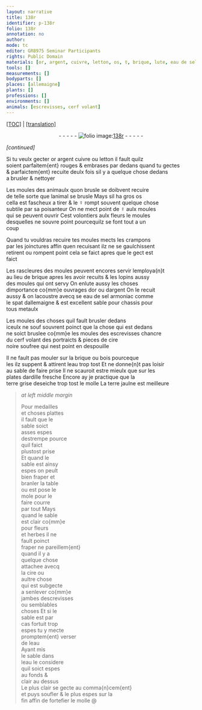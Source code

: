 ```yaml
---
layout: narrative
title: 138r
identifier: p-138r
folio: 138r
annotation: no
author:
mode: tc
editor: GR8975 Seminar Participants
rights: Public Domain
materials: [or, argent, cuivre, letton, os, ☿, brique, lute, eau de sel armoniac, spat, metaulx, cire noire soufree, bois, eau, ardille fresche, terre grise, terre jaulne, cire]
tools: []
measurements: []
bodyparts: []
places: [allemaigne]
plants: []
professions: []
environments: []
animals: [escrevisses, cerf volant]
---
```


<p><a href="{{ site.baseurl }}/diplomatic/">[TOC]</a> | <a href="{{ site.baseurl }}/_texts/p-138r_tl.md/">[translation]</a></p><div class="folio" align="center">- - - - - <a href="http://gallica.bnf.fr/ark:/12148/btv1b10500001g/f281.image" target="_blank"><img src="https://cu-mkp.github.io/2017-workshop-edition/assets/photo-icon.png" alt="folio image: " style="display:inline-block; margin-bottom:-3px;"/>138r</a> - - - - - </div>  
 
*[continued]*
  
Si tu veulx gecter <span class="m">or</span> <span class="m">argent</span> <span class="m">cuivre</span> ou <span class="m">letton</span> il fault quilz<br/> soient parfaitem{ent} rouges & embrases par dedans quand tu gectes<br/> & parfaictem{ent} recuite deulx fois sil y a quelque chose dedans<br/> a brusler & nettoyer
 
Les moules des animaulx quon brusle se doibvent recuire<br/> de telle sorte que lanimal se brusle Mays sil ha gros <span class="m">os</span><br/> cella est fascheux a tirer & le <span class="m">☿</span> rompt souvent quelque chose<br/> subtile par sa poisanteur On ne mect point de <span class="m">☿</span> aulx moules<br/> qui se peuvent ouvrir Cest volontiers aulx fleurs le moules<br/> desquelles ne souvre point pourcequilz se font tout a un<br/> coup
 
Quand tu vouldras recuire tes moules mects les crampons<br/> par les joinctures affin quen recuisant ilz ne se gaulchissent<br/> retirent ou rompent point cela se faict apres que le gect est<br/> faict
 
Les rascleures des moules peuvent encores servir lemploya{n}t<br/> au lieu de <span class="m">brique</span> apres les avoir recuits & les lopins aussy<br/> des moules qui ont servy On en<span class="m">lute</span> aussy les choses<br/> dimportance co{mm}e ouvrages d<span class="m">or</span> ou d<span class="m">argent</span> On le recuit<br/> aussy & on lacoustre avecq <span class="del">se</span> <span class="m">eau de sel armoniac</span> comme<br/> le <span class="m">spat</span> d<span class="pl">allemaigne</span> & est excellent sable pour chassis pour<br/> tous <span class="m">metaulx</span>
 
Les moules des choses quil fault brusler dedans<br/> iceulx ne <span class="del">souf</span> souvrent poinct que la chose qui est dedans<br/> ne soict bruslee co{mm}e les moules des <span class="al">escrevisses</span> chancre<br/> du <span class="al">cerf volant</span> des portraicts & pieces de <span class="m">cire<br/> noire soufree</span> qui nest point en despouille
 
Il ne fault pas mouler sur la <span class="m">brique</span> ou <span class="m">bois</span> pourceque<br/> <span class="del">les</span> ilz suppent & attirent l<span class="m">eau</span> trop tost Et ne donne{n}t pas loisir<br/> au sable de faire prise Il ne scauroit estre mieulx que sur les<br/> plates d<span class="m">ardille fresche</span> Encore ay je practique que la<br/> <span class="m">terre grise</span> deseiche trop tost le molle La <span class="m"><span class="sup">terre</span> jaulne</span> est meilleure
 
> *at left middle margin*
> 
> 
>   Pour medailles<br/> et choses plattes<br/> il fault que le<br/> sable soict<br/> asses espes<br/> destrempe pource<br/> quil faict<br/> plustost prise<br/> Et quand le<br/> sable est ainsy<br/> espes on peult<br/> bien fraper et<br/> branler la table<br/> ou est pose le<br/> mole pour le<br/> faire courre<br/> par tout Mays<br/> quand le sable<br/> est clair co{mm}e<br/> pour fleurs<br/> et herbes il ne<br/> fault poinct<br/> fraper ne pareillem{ent}<br/> quand il y a<br/> quelque chose<br/> attachee avecq<br/> la <span class="m">cire</span> ou<br/> aultre chose<br/> qui est subgecte<br/> a senlever co{mm}e<br/> jambes d<span class="al">escrevisses</span><br/> ou semblables<br/> choses Et si le<br/> sable est par<br/> cas fortuit trop<br/> espes tu y mecte<br/> promptem{ent} verser<br/> de l<span class="m">eau</span><br/> Ayant mis<br/> le sable dans<br/> l<span class="m">eau</span> <span class="del">le</span> considere<br/> quil soict espes<br/> au fonds &<br/> clair au dessus<br/> Le plus clair se gecte au comma{n}cem{ent}<br/> et puys soufler & le plus espes sur la<br/> fin affin de fortefier le molle
 @ 
